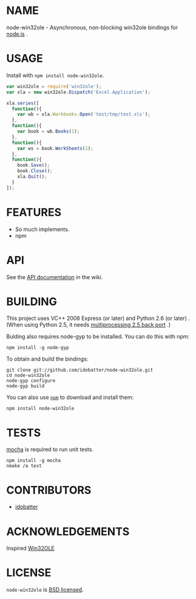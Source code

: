 # NAME

node-win32ole - Asynchronous, non-blocking win32ole bindings for [node.js](https://github.com/joyent/node) .


# USAGE

Install with `npm install node-win32ole`.

``` js
var win32ole = require('win32ole');
var xla = new win32ole.Dispatch('Excel.Application');

xla.series([
  function(){
    var wb = xla.Workbooks.Open('test/tmp/test.xls');
  },
  function(){
    var book = wb.Books(1);
  },
  function(){
    var ws = book.WorkSheets(1);
  },
  function(){
    book.Save();
    book.Close();
    xla.Quit();
  }
]);
```


# FEATURES

* So much implements.
* npm


# API

See the [API documentation](https://github.com/idobatter/node-win32ole/wiki) in the wiki.


# BUILDING

This project uses VC++ 2008 Express (or later) and Python 2.6 (or later) .
(When using Python 2.5, it needs [multiprocessing 2.5 back port](http://pypi.python.org/pypi/multiprocessing/) .)

Bulding also requires node-gyp to be installed. You can do this with npm:

    npm install -g node-gyp

To obtain and build the bindings:

    git clone git://github.com/idobatter/node-win32ole.git
    cd node-win32ole
    node-gyp configure
    node-gyp build

You can also use [`npm`](https://github.com/isaacs/npm) to download and install them:

    npm install node-win32ole


# TESTS

[mocha](https://github.com/visionmedia/mocha) is required to run unit tests.

    npm install -g mocha
    nmake /a test


# CONTRIBUTORS

* [idobatter](https://github.com/idobatter)


# ACKNOWLEDGEMENTS

Inspired [Win32OLE](http://www.ruby-doc.org/stdlib/libdoc/win32ole/rdoc/)


# LICENSE

`node-win32ole` is [BSD licensed](https://github.com/idobatter/node-win32ole/raw/master/LICENSE).
